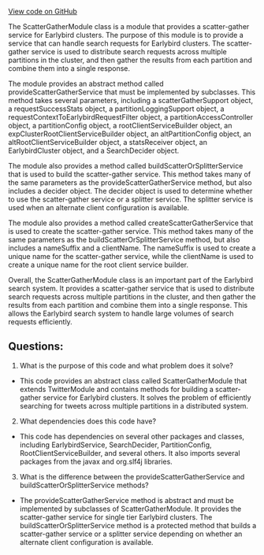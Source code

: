 [View code on GitHub](https://github.com/misbahsy/the-algorithm/src/java/com/twitter/search/earlybird_root/ScatterGatherModule.java)

The ScatterGatherModule class is a module that provides a scatter-gather service for Earlybird clusters. The purpose of this module is to provide a service that can handle search requests for Earlybird clusters. The scatter-gather service is used to distribute search requests across multiple partitions in the cluster, and then gather the results from each partition and combine them into a single response. 

The module provides an abstract method called provideScatterGatherService that must be implemented by subclasses. This method takes several parameters, including a scatterGatherSupport object, a requestSuccessStats object, a partitionLoggingSupport object, a requestContextToEarlybirdRequestFilter object, a partitionAccessController object, a partitionConfig object, a rootClientServiceBuilder object, an expClusterRootClientServiceBuilder object, an altPartitionConfig object, an altRootClientServiceBuilder object, a statsReceiver object, an EarlybirdCluster object, and a SearchDecider object. 

The module also provides a method called buildScatterOrSplitterService that is used to build the scatter-gather service. This method takes many of the same parameters as the provideScatterGatherService method, but also includes a decider object. The decider object is used to determine whether to use the scatter-gather service or a splitter service. The splitter service is used when an alternate client configuration is available. 

The module also provides a method called createScatterGatherService that is used to create the scatter-gather service. This method takes many of the same parameters as the buildScatterOrSplitterService method, but also includes a nameSuffix and a clientName. The nameSuffix is used to create a unique name for the scatter-gather service, while the clientName is used to create a unique name for the root client service builder. 

Overall, the ScatterGatherModule class is an important part of the Earlybird search system. It provides a scatter-gather service that is used to distribute search requests across multiple partitions in the cluster, and then gather the results from each partition and combine them into a single response. This allows the Earlybird search system to handle large volumes of search requests efficiently.
## Questions: 
 1. What is the purpose of this code and what problem does it solve?
- This code provides an abstract class called ScatterGatherModule that extends TwitterModule and contains methods for building a scatter-gather service for Earlybird clusters. It solves the problem of efficiently searching for tweets across multiple partitions in a distributed system.

2. What dependencies does this code have?
- This code has dependencies on several other packages and classes, including EarlybirdService, SearchDecider, PartitionConfig, RootClientServiceBuilder, and several others. It also imports several packages from the javax and org.slf4j libraries.

3. What is the difference between the provideScatterGatherService and buildScatterOrSplitterService methods?
- The provideScatterGatherService method is abstract and must be implemented by subclasses of ScatterGatherModule. It provides the scatter-gather service for single tier Earlybird clusters. The buildScatterOrSplitterService method is a protected method that builds a scatter-gather service or a splitter service depending on whether an alternate client configuration is available.
